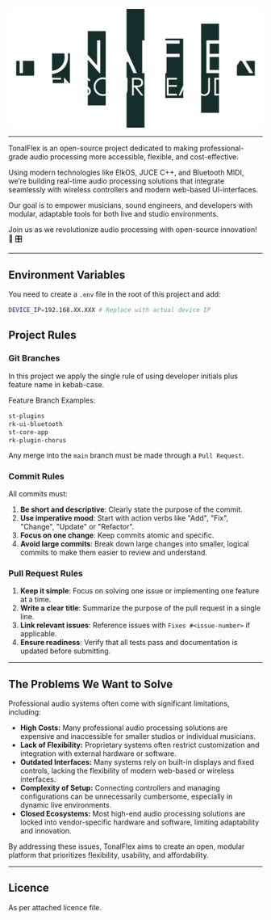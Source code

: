 ![Logotype](.assets/logo.png)

---

TonalFlex is an open-source project dedicated to making professional-grade audio processing more accessible, flexible, and cost-effective.

Using modern technologies like ElkOS, JUCE C++, and Bluetooth MIDI, we’re building real-time audio processing solutions that integrate seamlessly with wireless controllers and modern web-based UI-interfaces.

Our goal is to empower musicians, sound engineers, and developers with modular, adaptable tools for both live and studio environments.

Join us as we revolutionize audio processing with open-source innovation! 🚀 🎛️

---

## Environment Variables

You need to create a `.env` file in the root of this project and add:

```sh
DEVICE_IP=192.168.XX.XXX # Replace with actual device IP
```

## Project Rules

### Git Branches

In this project we apply the single rule of using developer initials plus feature name in kebab-case.

Feature Branch Examples:

```shell
st-plugins
rk-ui-bluetooth
st-core-app
rk-plugin-chorus
```

Any merge into the `main` branch must be made through a `Pull Request`.

### Commit Rules

All commits must:

1. **Be short and descriptive**: Clearly state the purpose of the commit.
2. **Use imperative mood**: Start with action verbs like "Add", "Fix", "Change", "Update" or "Refactor".
3. **Focus on one change**: Keep commits atomic and specific.
4. **Avoid large commits**: Break down large changes into smaller, logical commits to make them easier to review and understand.

### Pull Request Rules

1. **Keep it simple**: Focus on solving one issue or implementing one feature at a time.
2. **Write a clear title**: Summarize the purpose of the pull request in a single line.
3. **Link relevant issues**: Reference issues with `Fixes #<issue-number>` if applicable.
4. **Ensure readiness**: Verify that all tests pass and documentation is updated before submitting.

---

## The Problems We Want to Solve

Professional audio systems often come with significant limitations, including:

- **High Costs:** Many professional audio processing solutions are expensive and inaccessible for smaller studios or individual musicians.
- **Lack of Flexibility:** Proprietary systems often restrict customization and integration with external hardware or software.
- **Outdated Interfaces:** Many systems rely on built-in displays and fixed controls, lacking the flexibility of modern web-based or wireless interfaces.
- **Complexity of Setup:** Connecting controllers and managing configurations can be unnecessarily cumbersome, especially in dynamic live environments.
- **Closed Ecosystems:** Most high-end audio processing solutions are locked into vendor-specific hardware and software, limiting adaptability and innovation.

By addressing these issues, TonalFlex aims to create an open, modular platform that prioritizes flexibility, usability, and affordability.

---

## Licence

As per attached licence file.
